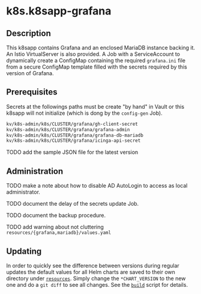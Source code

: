 # k8s.k8sapp-grafana


## Description

This k8sapp contains Grafana and an enclosed MariaDB instance backing it. An Istio VirtualServer is also provided. A Job with a ServiceAccount to dynamically create a ConfigMap containing the required `grafana.ini` file from a secure ConfigMap template filled with the secrets required by this version of Grafana.

## Prerequisites

Secrets at the followings paths must be create "by hand" in Vault or this k8sapp will not initialize (which is dong by the `config-gen` Job).

```bash
kv/k8s-admin/k8s/CLUSTER/grafana/gh-client-secret
kv/k8s-admin/k8s/CLUSTER/grafana/grafana-admin
kv/k8s-admin/k8s/CLUSTER/grafana/grafana-db-mariadb
kv/k8s-admin/k8s/CLUSTER/grafana/icinga-api-secret
```

TODO add the sample JSON file for the latest version

## Administration

TODO make a note about how to disable AD AutoLogin to access as local administrator.

TODO document the delay of the secrets update Job.

TODO document the backup procedure.

TODO add warning about not cluttering `resources/{grafana,mariadb}/values.yaml`

## Updating

In order to quickly see the difference between versions during regular updates the default values for all Helm charts are saved to their own directory under [`resources`](resources). Simply change the `*CHART_VERSION` to the new one and do a `git diff` to see all changes. See the [`build`](build) script for details.
